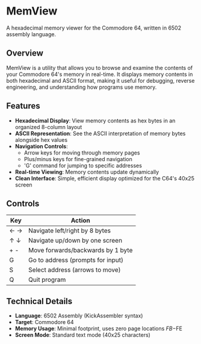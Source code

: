 # MemView

A hexadecimal memory viewer for the Commodore 64, written in 6502 assembly language.

## Overview

MemView is a utility that allows you to browse and examine the contents of your Commodore 64's memory in real-time. It displays memory contents in both hexadecimal and ASCII format, making it useful for debugging, reverse engineering, and understanding how programs use memory.

## Features

- **Hexadecimal Display**: View memory contents as hex bytes in an organized 8-column layout
- **ASCII Representation**: See the ASCII interpretation of memory bytes alongside hex values
- **Navigation Controls**: 
  - Arrow keys for moving through memory pages
  - Plus/minus keys for fine-grained navigation
  - 'G' command for jumping to specific addresses
- **Real-time Viewing**: Memory contents update dynamically
- **Clean Interface**: Simple, efficient display optimized for the C64's 40x25 screen

## Controls

| Key | Action |
|-----|--------|
| ← → | Navigate left/right by 8 bytes |
| ↑ ↓ | Navigate up/down by one screen |
| + - | Move forwards/backwards by 1 byte |
| G | Go to address (prompts for input) |
| S | Select address (arrows to move) |
| Q | Quit program |

## Technical Details

- **Language**: 6502 Assembly (KickAssembler syntax)
- **Target**: Commodore 64
- **Memory Usage**: Minimal footprint, uses zero page locations $FB-$FE
- **Screen Mode**: Standard text mode (40x25 characters)
